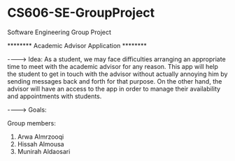# CS606-SE-GroupProject
Software Engineering Group Project 

******** Academic Advisor Application ********

----> Idea: 
As a student, we may face difficulties arranging an appropriate time to meet with the academic advisor for any reason. This app will help the student to get in touch with the advisor without actually annoying him by sending messages back and forth for that purpose. On the other hand, the advisor will have an access to the app in order to manage their availability and appointments with students. 

----> Goals:





Group members:
1. Arwa Almrzooqi
2. Hissah Almousa
3. Munirah Aldaosari
